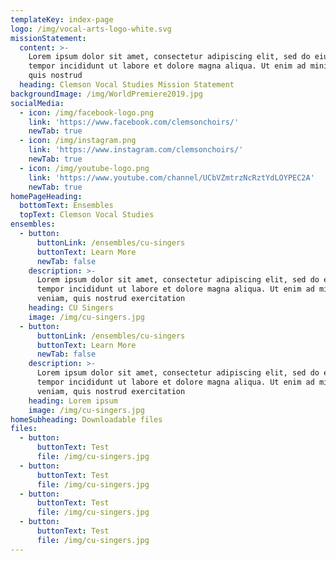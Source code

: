 ```yaml
---
templateKey: index-page
logo: /img/vocal-arts-logo-white.svg
missionStatement:
  content: >-
    Lorem ipsum dolor sit amet, consectetur adipiscing elit, sed do eiusmod
    tempor incididunt ut labore et dolore magna aliqua. Ut enim ad minim veniam,
    quis nostrud
  heading: Clemson Vocal Studies Mission Statement
backgroundImage: /img/WorldPremiere2019.jpg
socialMedia:
  - icon: /img/facebook-logo.png
    link: 'https://www.facebook.com/clemsonchoirs/'
    newTab: true
  - icon: /img/instagram.png
    link: 'https://www.instagram.com/clemsonchoirs/'
    newTab: true
  - icon: /img/youtube-logo.png
    link: 'https://www.youtube.com/channel/UCbVZmtrzNcRztYdLOYPEC2A'
    newTab: true
homePageHeading:
  bottomText: Ensembles
  topText: Clemson Vocal Studies
ensembles:
  - button:
      buttonLink: /ensembles/cu-singers
      buttonText: Learn More
      newTab: false
    description: >-
      Lorem ipsum dolor sit amet, consectetur adipiscing elit, sed do eiusmod
      tempor incididunt ut labore et dolore magna aliqua. Ut enim ad minim
      veniam, quis nostrud exercitation
    heading: CU Singers
    image: /img/cu-singers.jpg
  - button:
      buttonLink: /ensembles/cu-singers
      buttonText: Learn More
      newTab: false
    description: >-
      Lorem ipsum dolor sit amet, consectetur adipiscing elit, sed do eiusmod
      tempor incididunt ut labore et dolore magna aliqua. Ut enim ad minim
      veniam, quis nostrud exercitation
    heading: Lorem ipsum
    image: /img/cu-singers.jpg
homeSubheading: Downloadable files
files:
  - button:
      buttonText: Test
      file: /img/cu-singers.jpg
  - button:
      buttonText: Test
      file: /img/cu-singers.jpg
  - button:
      buttonText: Test
      file: /img/cu-singers.jpg
  - button:
      buttonText: Test
      file: /img/cu-singers.jpg
---
```


